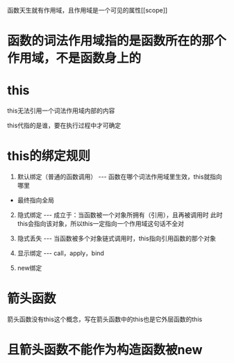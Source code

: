 函数天生就有作用域，且作用域是一个可见的属性[[scope]]

# 函数的词法作用域指的是函数所在的那个作用域，不是函数身上的

# this
this无法引用一个词法作用域内部的内容

this代指的是谁，要在执行过程中才可确定

# this的绑定规则
1. 默认绑定（普通的函数调用）  --- 函数在哪个词法作用域里生效，this就指向哪里
- 最终指向全局

2. 隐式绑定 --- 成立于：当函数被一个对象所拥有（引用），且再被调用时
   此时this会指向该对象，所以this一定指向一个作用域这句话不全对

3. 隐式丢失 --- 当函数被多个对象链式调用时，this指向引用函数的那个对象

4. 显示绑定 --- call，apply，bind

5. new绑定 

# 箭头函数
箭头函数没有this这个概念，写在箭头函数中的this也是它外层函数的this
# 且箭头函数不能作为构造函数被new